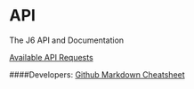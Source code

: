 API
===

The J6 API and Documentation

[Available API Requests](https://github.com/Junction6/API/blob/V1/Docs/available-requests.md)




####Developers: 
[Github Markdown Cheatsheet](https://github.com/adam-p/markdown-here/wiki/Markdown-Cheatsheet)

